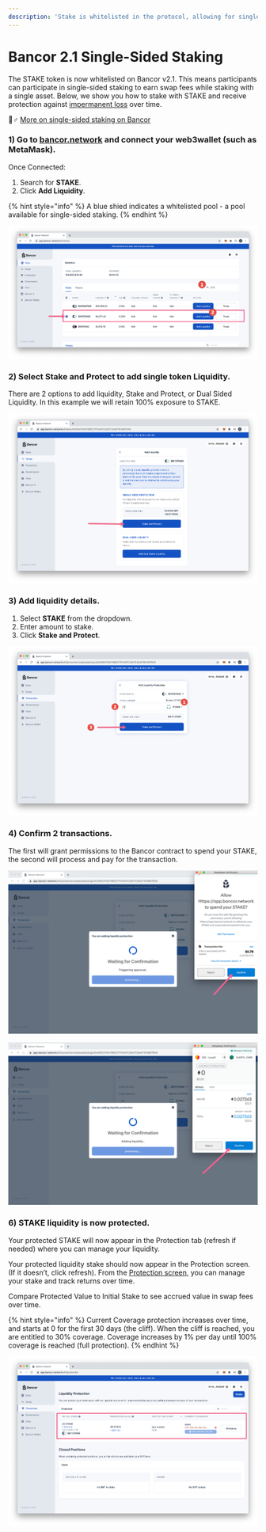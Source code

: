 ```yaml
---
description: 'Stake is whitelisted in the protocol, allowing for single-sided staking.'
---
```


# Bancor 2.1 Single-Sided Staking

The STAKE token is now whitelisted on Bancor v2.1. This means participants can participate in single-sided staking to earn swap fees while staking with a single asset. Below, we show you how to stake with STAKE and receive protection against [impermanent loss](https://blog.bancor.network/beginners-guide-to-getting-rekt-by-impermanent-loss-7c9510cb2f22) over time.

🙋♂ [More on single-sided staking on Bancor](https://blog.bancor.network/guide-single-sided-amm-staking-on-bancor-v2-1-93e6839959ba)

### 1\) Go to [bancor.network](https://bancor.network) and connect your web3wallet \(such as MetaMask\). 

Once Connected:

1. Search for **STAKE**.
2. Click **Add Liquidity**.

{% hint style="info" %}
A blue shied indicates a whitelisted pool -  a pool available for single-sided staking.
{% endhint %}

![](../../../.gitbook/assets/bancor-1.png)

### 2\)  Select **Stake and Protect** to add single token Liquidity.

There are 2 options to add liquidity, Stake and Protect, or Dual Sided Liquidity. In this example we will retain 100% exposure to STAKE.

![](../../../.gitbook/assets/bancor2.png)

### 3\) Add liquidity details.

1. Select **STAKE** from the dropdown.
2. Enter amount to stake.
3. Click **Stake and Protect**.

![](../../../.gitbook/assets/bancor3.png)

### 4\) Confirm 2 transactions.

The first will grant permissions to the Bancor contract to spend your STAKE, the second will process and pay for the transaction.

![](../../../.gitbook/assets/bancor4.png)

![](../../../.gitbook/assets/bancor5.png)

### 6\) STAKE liquidity is now protected.

Your protected STAKE will now appear in the Protection tab \(refresh if needed\) where you can manage your liquidity. 

Your protected liquidity stake should now appear in the Protection screen. \(If it doesn’t, click refresh\). From the [Protection screen](https://app.bancor.network/eth/protection), you can manage your stake and track returns over time.

Compare Protected Value to Initial Stake to see accrued value in swap fees over time.

{% hint style="info" %}
Current Coverage protection increases over time, and starts at 0 for the first 30 days \(the cliff\). When the cliff is reached, you are entitled to 30% coverage. Coverage increases by 1% per day until 100% coverage is reached \(full protection\).
{% endhint %}

![](../../../.gitbook/assets/bancor6.png)

